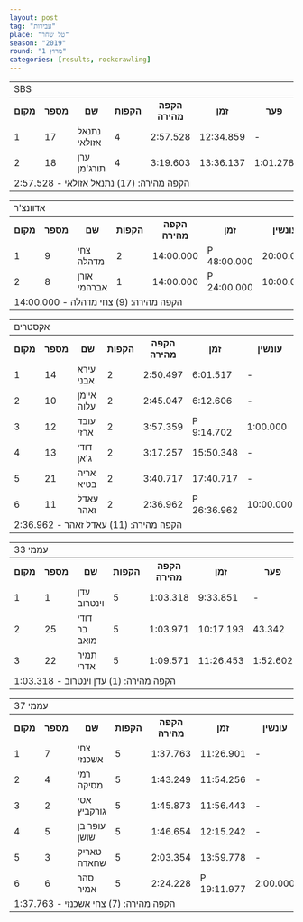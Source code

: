 ```yaml
---
layout: post
tag: "עבירות"
place: "טל שחר"
season: "2019"
round: "מרוץ 1"
categories: [results, rockcrawling]
---
```

<table class="line_color">
    <tr>
        <td colspan="99" class="title_font">SBS</td>
    </tr>
    <tr class="rnkh_bkcolor">
        <th class="rnkh_font">מקום</th>
        <th class="rnkh_font">מספר</th>
        <th class="rnkh_font">שם</th>
        <th class="rnkh_font">הקפות</th>
        <th class="rnkh_font">הקפה מהירה</th>
        <th class="rnkh_font">זמן</th>
        <th class="rnkh_font">פער</th>
    </tr>
    <tr class="rnk_bkcolor OddRow">
        <td class="rnk_font">1</td>
        <td class="rnk_font highlight">17</td>
        <td class="rnk_font">נתנאל אזולאי</td>
        <td class="rnk_font">4</td>
        <td class="rnk_font">2:57.528</td>
        <td class="rnk_font">12:34.859</td>
        <td class="rnk_font">-</td>
    </tr>
    <tr class="rnk_bkcolor EvenRow">
        <td class="rnk_font">2</td>
        <td class="rnk_font highlight">18</td>
        <td class="rnk_font">ערן תורג'מן</td>
        <td class="rnk_font">4</td>
        <td class="rnk_font">3:19.603</td>
        <td class="rnk_font">13:36.137</td>
        <td class="rnk_font">1:01.278</td>
    </tr>
    <tr>
        <td colspan="99" class="comment_font">הקפה מהירה: (17) נתנאל אזולאי - 2:57.528</td>
    </tr>
</table>
<table class="line_color">
    <tr>
        <td colspan="99" class="title_font">אדוונצ'ר</td>
    </tr>
    <tr class="rnkh_bkcolor">
        <th class="rnkh_font">מקום</th>
        <th class="rnkh_font">מספר</th>
        <th class="rnkh_font">שם</th>
        <th class="rnkh_font">הקפות</th>
        <th class="rnkh_font">הקפה מהירה</th>
        <th class="rnkh_font">זמן</th>
        <th class="rnkh_font">עונשין</th>
        <th class="rnkh_font">פער</th>
    </tr>
    <tr class="rnk_bkcolor OddRow">
        <td class="rnk_font">1</td>
        <td class="rnk_font highlight">9</td>
        <td class="rnk_font">צחי מדהלה</td>
        <td class="rnk_font">2</td>
        <td class="rnk_font">14:00.000</td>
        <td class="rnk_font penalty">P 48:00.000</td>
        <td class="rnk_font">20:00.000</td>
        <td class="rnk_font">-</td>
    </tr>
    <tr class="rnk_bkcolor EvenRow">
        <td class="rnk_font">2</td>
        <td class="rnk_font highlight">8</td>
        <td class="rnk_font">אורן אברהמי</td>
        <td class="rnk_font">1</td>
        <td class="rnk_font">14:00.000</td>
        <td class="rnk_font penalty">P 24:00.000</td>
        <td class="rnk_font">10:00.000</td>
        <td class="rnk_font">1 הקפה</td>
    </tr>
    <tr>
        <td colspan="99" class="comment_font">הקפה מהירה: (9) צחי מדהלה - 14:00.000</td>
    </tr>
</table>
<table class="line_color">
    <tr>
        <td colspan="99" class="title_font">אקסטרים</td>
    </tr>
    <tr class="rnkh_bkcolor">
        <th class="rnkh_font">מקום</th>
        <th class="rnkh_font">מספר</th>
        <th class="rnkh_font">שם</th>
        <th class="rnkh_font">הקפות</th>
        <th class="rnkh_font">הקפה מהירה</th>
        <th class="rnkh_font">זמן</th>
        <th class="rnkh_font">עונשין</th>
        <th class="rnkh_font">פער</th>
    </tr>
    <tr class="rnk_bkcolor OddRow">
        <td class="rnk_font">1</td>
        <td class="rnk_font highlight">14</td>
        <td class="rnk_font">עירא אבני</td>
        <td class="rnk_font">2</td>
        <td class="rnk_font">2:50.497</td>
        <td class="rnk_font">6:01.517</td>
        <td class="rnk_font">-</td>
        <td class="rnk_font">-</td>
    </tr>
    <tr class="rnk_bkcolor EvenRow">
        <td class="rnk_font">2</td>
        <td class="rnk_font highlight">10</td>
        <td class="rnk_font">איימן עלוה</td>
        <td class="rnk_font">2</td>
        <td class="rnk_font">2:45.047</td>
        <td class="rnk_font">6:12.606</td>
        <td class="rnk_font">-</td>
        <td class="rnk_font">11.089</td>
    </tr>
    <tr class="rnk_bkcolor OddRow">
        <td class="rnk_font">3</td>
        <td class="rnk_font highlight">12</td>
        <td class="rnk_font">עובד ארזי</td>
        <td class="rnk_font">2</td>
        <td class="rnk_font">3:57.359</td>
        <td class="rnk_font penalty">P 9:14.702</td>
        <td class="rnk_font">1:00.000</td>
        <td class="rnk_font">3:13.185</td>
    </tr>
    <tr class="rnk_bkcolor EvenRow">
        <td class="rnk_font">4</td>
        <td class="rnk_font highlight">13</td>
        <td class="rnk_font">דודי ג'אן</td>
        <td class="rnk_font">2</td>
        <td class="rnk_font">3:17.257</td>
        <td class="rnk_font">15:50.348</td>
        <td class="rnk_font">-</td>
        <td class="rnk_font">9:48.831</td>
    </tr>
    <tr class="rnk_bkcolor OddRow">
        <td class="rnk_font">5</td>
        <td class="rnk_font highlight">21</td>
        <td class="rnk_font">אריה בטיא</td>
        <td class="rnk_font">2</td>
        <td class="rnk_font">3:40.717</td>
        <td class="rnk_font">17:40.717</td>
        <td class="rnk_font">-</td>
        <td class="rnk_font">11:39.200</td>
    </tr>
    <tr class="rnk_bkcolor EvenRow">
        <td class="rnk_font">6</td>
        <td class="rnk_font highlight">11</td>
        <td class="rnk_font">עאדל זאהר</td>
        <td class="rnk_font">2</td>
        <td class="rnk_font">2:36.962</td>
        <td class="rnk_font penalty">P 26:36.962</td>
        <td class="rnk_font">10:00.000</td>
        <td class="rnk_font">20:35.445</td>
    </tr>
    <tr>
        <td colspan="99" class="comment_font">הקפה מהירה: (11) עאדל זאהר - 2:36.962</td>
    </tr>
</table>
<table class="line_color">
    <tr>
        <td colspan="99" class="title_font">עממי 33</td>
    </tr>
    <tr class="rnkh_bkcolor">
        <th class="rnkh_font">מקום</th>
        <th class="rnkh_font">מספר</th>
        <th class="rnkh_font">שם</th>
        <th class="rnkh_font">הקפות</th>
        <th class="rnkh_font">הקפה מהירה</th>
        <th class="rnkh_font">זמן</th>
        <th class="rnkh_font">פער</th>
    </tr>
    <tr class="rnk_bkcolor OddRow">
        <td class="rnk_font">1</td>
        <td class="rnk_font highlight">1</td>
        <td class="rnk_font">עדן וינטרוב</td>
        <td class="rnk_font">5</td>
        <td class="rnk_font">1:03.318</td>
        <td class="rnk_font">9:33.851</td>
        <td class="rnk_font">-</td>
    </tr>
    <tr class="rnk_bkcolor EvenRow">
        <td class="rnk_font">2</td>
        <td class="rnk_font highlight">25</td>
        <td class="rnk_font">דודי בר מואב</td>
        <td class="rnk_font">5</td>
        <td class="rnk_font">1:03.971</td>
        <td class="rnk_font">10:17.193</td>
        <td class="rnk_font">43.342</td>
    </tr>
    <tr class="rnk_bkcolor OddRow">
        <td class="rnk_font">3</td>
        <td class="rnk_font highlight">22</td>
        <td class="rnk_font">תמיר אדרי</td>
        <td class="rnk_font">5</td>
        <td class="rnk_font">1:09.571</td>
        <td class="rnk_font">11:26.453</td>
        <td class="rnk_font">1:52.602</td>
    </tr>
    <tr>
        <td colspan="99" class="comment_font">הקפה מהירה: (1) עדן וינטרוב - 1:03.318</td>
    </tr>
</table>
<table class="line_color">
    <tr>
        <td colspan="99" class="title_font">עממי 37</td>
    </tr>
    <tr class="rnkh_bkcolor">
        <th class="rnkh_font">מקום</th>
        <th class="rnkh_font">מספר</th>
        <th class="rnkh_font">שם</th>
        <th class="rnkh_font">הקפות</th>
        <th class="rnkh_font">הקפה מהירה</th>
        <th class="rnkh_font">זמן</th>
        <th class="rnkh_font">עונשין</th>
        <th class="rnkh_font">פער</th>
    </tr>
    <tr class="rnk_bkcolor EvenRow">
        <td class="rnk_font">1</td>
        <td class="rnk_font highlight">7</td>
        <td class="rnk_font">צחי אשכנזי</td>
        <td class="rnk_font">5</td>
        <td class="rnk_font">1:37.763</td>
        <td class="rnk_font">11:26.901</td>
        <td class="rnk_font">-</td>
        <td class="rnk_font">-</td>
    </tr>
    <tr class="rnk_bkcolor OddRow">
        <td class="rnk_font">2</td>
        <td class="rnk_font highlight">4</td>
        <td class="rnk_font">רמי מסיקה</td>
        <td class="rnk_font">5</td>
        <td class="rnk_font">1:43.249</td>
        <td class="rnk_font">11:54.256</td>
        <td class="rnk_font">-</td>
        <td class="rnk_font">27.355</td>
    </tr>
    <tr class="rnk_bkcolor EvenRow">
        <td class="rnk_font">3</td>
        <td class="rnk_font highlight">2</td>
        <td class="rnk_font">אסי גורקביץ</td>
        <td class="rnk_font">5</td>
        <td class="rnk_font">1:45.873</td>
        <td class="rnk_font">11:56.443</td>
        <td class="rnk_font">-</td>
        <td class="rnk_font">29.542</td>
    </tr>
    <tr class="rnk_bkcolor OddRow">
        <td class="rnk_font">4</td>
        <td class="rnk_font highlight">5</td>
        <td class="rnk_font">עופר בן שושן</td>
        <td class="rnk_font">5</td>
        <td class="rnk_font">1:46.654</td>
        <td class="rnk_font">12:15.242</td>
        <td class="rnk_font">-</td>
        <td class="rnk_font">48.341</td>
    </tr>
    <tr class="rnk_bkcolor EvenRow">
        <td class="rnk_font">5</td>
        <td class="rnk_font highlight">3</td>
        <td class="rnk_font">טאריק שחאדה</td>
        <td class="rnk_font">5</td>
        <td class="rnk_font">2:03.354</td>
        <td class="rnk_font">13:59.778</td>
        <td class="rnk_font">-</td>
        <td class="rnk_font">2:32.877</td>
    </tr>
    <tr class="rnk_bkcolor OddRow">
        <td class="rnk_font">6</td>
        <td class="rnk_font highlight">6</td>
        <td class="rnk_font">סהר אמיר</td>
        <td class="rnk_font">5</td>
        <td class="rnk_font">2:24.228</td>
        <td class="rnk_font penalty">P 19:11.977</td>
        <td class="rnk_font">2:00.000</td>
        <td class="rnk_font">7:45.076</td>
    </tr>
    <tr>
        <td colspan="99" class="comment_font">הקפה מהירה: (7) צחי אשכנזי - 1:37.763</td>
    </tr>
</table>
